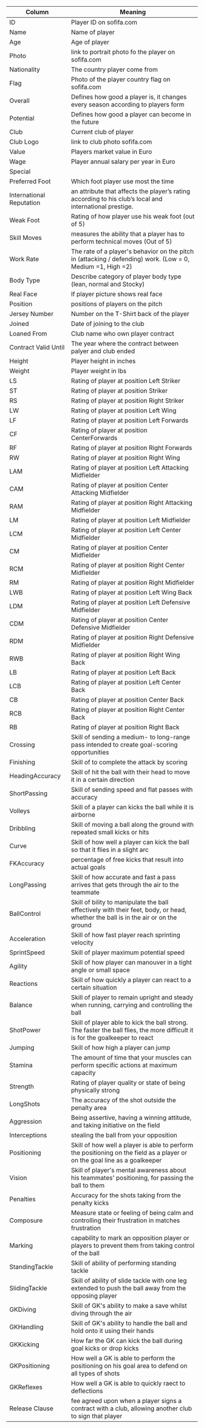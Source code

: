 |Column | Meaning |
|-------|---------|
|ID | Player ID on sofifa.com |
|Name | Name of player |
|Age | Age of player |
|Photo | link to portrait photo fo the player on sofifa.com|
|Nationality | The country player come from |
|Flag | Photo of the player country flag on sofifa.com |
|Overall | Defines how good a player is, it changes every season according to players form |	
|Potential | Defines how good a player can become in the future	|
|Club | Current club of player |
|Club Logo | link to club photo sofifa.com |	
|Value | Players market value in Euro |
|Wage | Player annual salary per year in Euro |
|Special |	|
|Preferred Foot | Which foot player use most the time |	
|International Reputation | an attribute that affects the player’s rating according to his club’s local and international prestige. 
|Weak Foot | Rating of how player use his weak foot (out of 5) |	
|Skill Moves |  measures the ability that a player has to perform technical moves (Out of 5) |	
|Work Rate | The rate of a player's behavior on the pitch in (attacking / defending) work. (Low = 0, Medium =1, High =2) |	
|Body Type | Describe category of player body type (lean, normal and Stocky) |
|Real Face | If player picture shows real face|
|Position | positions of players on the pitch |
|Jersey Number | Number on the T-Shirt back of the player |	
|Joined	| Date of joining to the club |
|Loaned From | Club name who own player contract |
|Contract Valid Until | The year where the contract between palyer and club ended |
|Height	| Player height in inches |
|Weight	| Player weight in lbs |
|LS | Rating of player at position Left Striker |
|ST | Rating of player at position Striker |
|RS | Rating of player at position Right Striker |	
|LW | Rating of player at position Left Wing |	
|LF | Rating of player at position Left Forwards |
|CF | Rating of player at position CenterForwards |
|RF | Rating of player at position Right Forwards |	
|RW | Rating of player at position Right Wing |	
|LAM | Rating of player at position Left Attacking Midfielder |		
|CAM | Rating of player at position Center Attacking Midfielder|		
|RAM | Rating of player at position Right Attacking Midfielder|		
|LM | Rating of player at position Left Midfielder |	
|LCM | Rating of player at position Left Center Midfielder |	
|CM | Rating of player at position Center Midfielder |	
|RCM |	Rating of player at position Right Center Midfielder |	
|RM | Rating of player at position Right Midfielder |		
|LWB |	Rating of player at position Left Wing Back |	
|LDM |	Rating of player at position Left Defensive Midfielder |
|CDM |	Rating of player at position Center Defensive Midfielder |
|RDM |	Rating of player at position Right Defensive Midfielder |
|RWB |	Rating of player at position Right Wing Back |		
|LB | Rating of player at position Left Back |		
|LCB | Rating of player at position Left Center Back |	
|CB | Rating of player at position Center Back |		
|RCB | Rating of player at position Right Center Back |		
|RB | Rating of player at position Right Back |		
|Crossing | Skill of sending a medium- to long-range pass intended to create goal-scoring opportunities |
|Finishing | Skill of to complete the attack by scoring |	
|HeadingAccuracy | Skill of hit the ball with their head to move it in a certain direction |
|ShortPassing |	Skill of sending speed and flat passes with accuracy |
|Volleys | Skill of a player can kicks the ball while it is airborne |
|Dribbling | Skill of moving a ball along the ground with repeated small kicks or hits |
|Curve | Skill of how well a player can kick the ball so that it flies in a slight arc |
|FKAccuracy | percentage of free kicks that result into actual goals |	
|LongPassing | Skill of how accurate and fast a pass arrives that gets through the air to the teammate|
|BallControl | Skill of bility to manipulate the ball effectively with their feet, body, or head, whether the ball is in the air or on the ground|
|Acceleration | Skill of how fast player reach sprinting velocity|
|SprintSpeed | Skill of player maximum potential speed|
|Agility | Skill of how player can manouver in a tight angle or small space|
|Reactions | Skill of how quickly a player can react to a certain situation| 
|Balance | Skill of player to remain upright and steady when running, carrying and controlling the ball|	
|ShotPower | Skill of player able to kick the ball strong. The faster the ball flies, the more difficult it is for the goalkeeper to react|
|Jumping | Skill of how high a player can jump|
|Stamina | The amount of time that your muscles can perform specific actions at maximum capacity|	
|Strength | Rating of player quality or state of being physically strong|
|LongShots | The accuracy of the shot outside the penalty area |
|Aggression |Being assertive, having a winning attitude, and taking initiative on the field |	
|Interceptions |  stealing the ball from your opposition |
|Positioning | Skill of how well a player is able to perform the positioning on the field as a player or on the goal line as a goalkeeper|	
|Vision | Skill of player's mental awareness about his teammates' positioning, for passing the ball to them|
|Penalties | Accuracy for the shots taking from the penalty kicks|
|Composure| Measure state or feeling of being calm and controlling their frustration in matches frustration|
|Marking | capability to mark an opposition player or players to prevent them from taking control of the ball|
|StandingTackle	| Skill of ability of performing standing tackle |
|SlidingTackle | Skill of ability of slide tackle with one leg extended to push the ball away from the opposing player |	
|GKDiving | Skill of GK's ability to make a save whilst diving through the air|
|GKHandling | Skill of GK's ability to handle the ball and hold onto it using their hands|
|GKKicking | How far the GK can kick the ball during goal kicks or drop kicks|
|GKPositioning | How well a GK is able to perform the positioning on his goal area to defend on all types of shots| 
|GKReflexes | How well a GK is able to quickly raect to deflections|
|Release Clause |  fee agreed upon when a player signs a contract with a club, allowing another club to sign that player|
